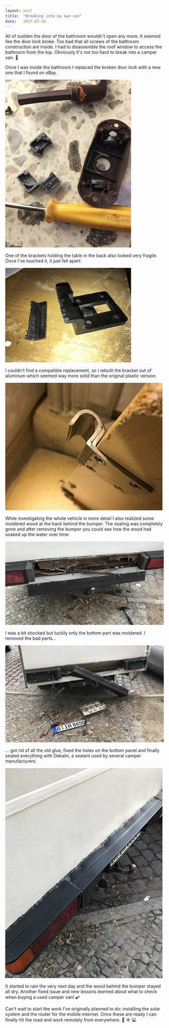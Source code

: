 ```yaml
---
layout: post
title:  "Breaking into my own van"
date:   2017-03-26
---
```


All of sudden the door of the bathroom wouldn't open any more. It seemed like the door lock broke. Too bad that all screws of the bathroom construction are inside. I had to disassemble the roof window to access the bathroom from the top. Obviously it's not too hard to break into a camper van. :thinking:

Once I was inside the bathroom I replaced the broken door lock with a new one that I found on eBay.

![Broken bathroom lock](/assets/images/IMG_7047.JPG)

One of the brackets holding the table in the back also looked very fragile. Once I've touched it, it just fell apart:

![Broken bracket](/assets/images/IMG_7084.JPG)

I couldn't find a compatible replacement, so I rebuilt the bracket out of aluminum which seemed way more solid than the original plastic version.

![Self-made bracket replacement](/assets/images/IMG_7083.JPG)

While investigating the whole vehicle in more detail I also realized some moldered wood at the back behind the bumper. The sealing was completely gone and after removing the bumper you could see how the wood had soaked up the water over time:

![Moldered wood behind the bumper](/assets/images/IMG_7085.JPG)

I was a bit shocked but luckily only the bottom part was moldered. I removed the bad parts...

![Removed moldered wood](/assets/images/IMG_7089.JPG)

... got rid of all the old glue, fixed the holes on the bottom panel and finally sealed everything with Dekalin, a sealant used by several camper manufacturers.

![Sealed bumper](/assets/images/IMG_7099.JPG)

It started to rain the very next day and the wood behind the bumper stayed all dry. Another fixed issue and new lessons learned about what to check when buying a used camper van! :heavy_check_mark:

Can't wait to start the work I've originally planned to do: installing the solar system and the router for the mobile internet. Once these are ready I can finally hit the road and work remotely from everywhere. :minibus: :sunny: :computer:
